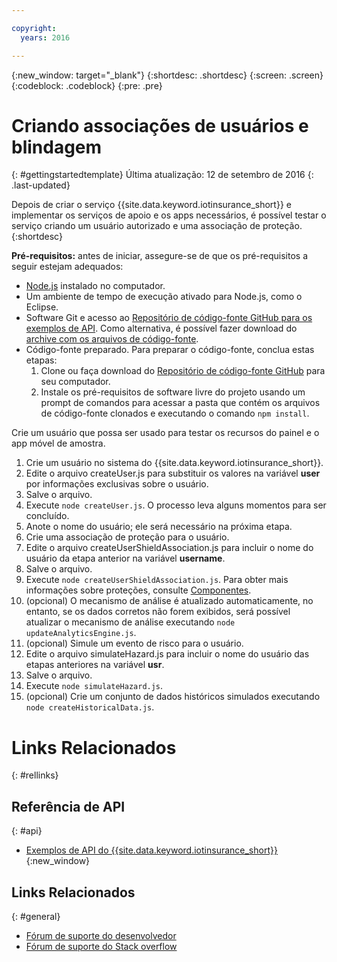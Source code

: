 ```yaml
---

copyright:
  years: 2016

---
```


<!-- Common attributes used in the template are defined as follows: -->
{:new_window: target="\_blank"}
{:shortdesc: .shortdesc}
{:screen: .screen}
{:codeblock: .codeblock}
{:pre: .pre}


<!-- {{site.data.keyword.iotinsurance_full}}  {{site.data.keyword.iotinsurance_short}}  -->


# Criando associações de usuários e blindagem
{: #gettingstartedtemplate}
Última atualização: 12 de setembro de 2016
{: .last-updated}

Depois de criar o serviço {{site.data.keyword.iotinsurance_short}} e implementar os serviços de apoio e os apps necessários, é possível testar o serviço criando um usuário autorizado e uma associação de proteção.
{:shortdesc}

**Pré-requisitos:** antes de iniciar, assegure-se de que os pré-requisitos a seguir estejam adequados:

- [Node.js](https://nodejs.org/en/) instalado no computador.  
- Um ambiente de tempo de execução ativado para Node.js, como o Eclipse.
- Software Git e acesso ao [Repositório de código-fonte GitHub para os exemplos de API](https://github.com/ibm-watson-iot/ioti-samples).   Como alternativa, é possível fazer download do [archive com os arquivos de código-fonte](https://github.com/ibm-watson-iot/ioti-samples/archive/master.zip).
- Código-fonte preparado.
  Para preparar o código-fonte, conclua estas etapas:
  1. Clone ou faça download do [Repositório de código-fonte GitHub](https://github.com/ibm-watson-iot/ioti-samples) para seu computador.
  2. Instale os pré-requisitos de software livre do projeto usando um prompt de comandos para acessar a pasta que contém os arquivos de código-fonte clonados e executando o comando `npm install`.

Crie um usuário que possa ser usado para testar os recursos do painel e o app móvel de amostra.

1. Crie um usuário no sistema do {{site.data.keyword.iotinsurance_short}}.
  1. Edite o arquivo createUser.js para substituir os valores na variável **user** por informações exclusivas sobre o usuário.
  2. Salve o arquivo.
  3. Execute `node createUser.js`. O processo leva alguns momentos para ser concluído.
  4. Anote o nome do usuário; ele será necessário na próxima etapa.
2. Crie uma associação de proteção para o usuário.
  1. Edite o arquivo createUserShieldAssociation.js para incluir o nome do usuário da etapa anterior na variável **username**.
  2. Salve o arquivo.
  3. Execute `node createUserShieldAssociation.js`. Para obter mais informações sobre proteções, consulte [Componentes](iotinsurance_overview.html#components}).
3. (opcional) O mecanismo de análise é atualizado automaticamente, no entanto, se os dados corretos não forem exibidos, será possível atualizar o mecanismo de análise executando `node updateAnalyticsEngine.js`.
4. (opcional) Simule um evento de risco para o usuário.
  1. Edite o arquivo simulateHazard.js para incluir o nome do usuário das etapas anteriores na variável **usr**.
  2. Salve o arquivo.
  3. Execute `node simulateHazard.js`.
5. (opcional) Crie um conjunto de dados históricos simulados executando `node createHistoricalData.js`.


# Links Relacionados
{: #rellinks}

## Referência de API
{: #api}
* [Exemplos de API do {{site.data.keyword.iotinsurance_short}}](https://iot4i-docs-api.mybluemix.net/dist/){:new_window}

## Links Relacionados
{: #general}
* [Fórum de suporte do desenvolvedor](https://developer.ibm.com/answers/search.html?f=&type=question&redirect=search%2Fsearch&sort=relevance&q=%2B[iot]%20%2B[bluemix])
* [Fórum de suporte do Stack overflow](http://stackoverflow.com/questions/tagged/ibm-bluemix)

